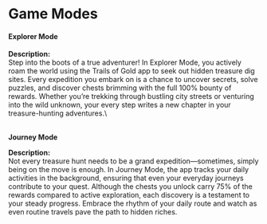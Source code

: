 # Game Modes

#### Explorer Mode

**Description:**\
Step into the boots of a true adventurer! In Explorer Mode, you actively roam the world using the Trails of Gold app to seek out hidden treasure dig sites. Every expedition you embark on is a chance to uncover secrets, solve puzzles, and discover chests brimming with the full 100% bounty of rewards. Whether you’re trekking through bustling city streets or venturing into the wild unknown, your every step writes a new chapter in your treasure-hunting adventures.\


\
**Journey Mode**

**Description:**\
Not every treasure hunt needs to be a grand expedition—sometimes, simply being on the move is enough. In Journey Mode, the app tracks your daily activities in the background, ensuring that even your everyday journeys contribute to your quest. Although the chests you unlock carry 75% of the rewards compared to active exploration, each discovery is a testament to your steady progress. Embrace the rhythm of your daily route and watch as even routine travels pave the path to hidden riches.
